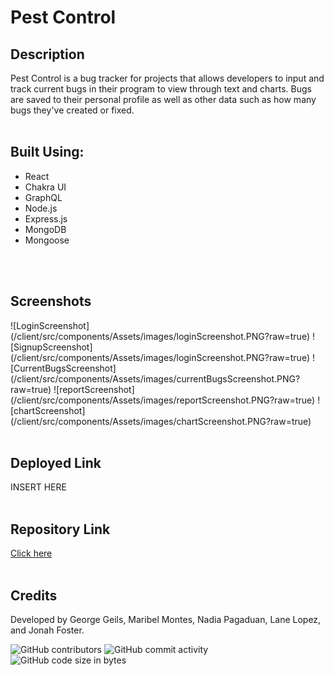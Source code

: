 # Pest Control

## Description
Pest Control is a bug tracker for projects that allows developers to input and track current bugs in their program to view through text and charts. Bugs are saved to their personal profile as well as other data such as how many bugs they've created or fixed.
<br>
<br>

## Built Using:
- React
- Chakra UI
- GraphQL
- Node.js
- Express.js
- MongoDB
- Mongoose
<br>
<br>

## Screenshots
![LoginScreenshot] (/client/src/components/Assets/images/loginScreenshot.PNG?raw=true)
![SignupScreenshot] (/client/src/components/Assets/images/loginScreenshot.PNG?raw=true)
![CurrentBugsScreenshot] (/client/src/components/Assets/images/currentBugsScreenshot.PNG?raw=true)
![reportScreenshot] (/client/src/components/Assets/images/reportScreenshot.PNG?raw=true)
![chartScreenshot] (/client/src/components/Assets/images/chartScreenshot.PNG?raw=true)
<br>
<br>

## Deployed Link
INSERT HERE
<br>
<br>

## Repository Link
[Click here](https://github.com/ggeils/Pest-Control)
<br>
<br>

## Credits
Developed by George Geils, Maribel Montes, Nadia Pagaduan, Lane Lopez, and Jonah Foster.
<br>

![GitHub contributors](https://img.shields.io/github/contributors/ggeils/Pest-Control?style=for-the-badge) ![GitHub commit activity](https://img.shields.io/github/commit-activity/m/ggeils/Pest-Control?style=for-the-badge) ![GitHub code size in bytes](https://img.shields.io/github/languages/code-size/ggeils/Pest-Control?style=for-the-badge)